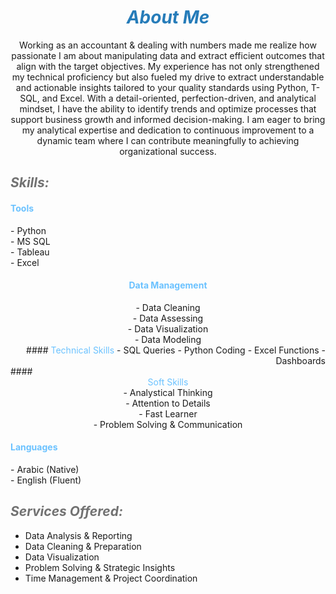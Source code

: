 # ***<center><span style="color:#267CB9"> About Me </span></center>***

<center> Working as an accountant & dealing with numbers made me realize how passionate I am about manipulating data and extract efficient outcomes that align with the target objectives.
My experience has not only strengthened my technical proficiency but also fueled my drive to extract understandable and actionable insights tailored to your quality standards using Python, T-SQL, and Excel. With a detail-oriented, perfection-driven, and analytical mindset, I have the ability to identify trends and optimize processes that support business growth and informed decision-making.
I am eager to bring my analytical expertise and dedication to continuous improvement to a dynamic team where I can contribute meaningfully to achieving organizational success.</center>



## ***<span style="color:#727272"> Skills: </span>***
#### <span style="color:#6bc2ff"> Tools </span>
<div align="left"> - Python </div> 
<div align="left"> - MS SQL </div>
<div align="left"> - Tableau </div> 
<div align="left"> - Excel </div>

#### <center><span style="color:#6bc2ff"> Data Management </span></center>
<center> - Data Cleaning </center>
<center> - Data Assessing </center>
<center> - Data Visualization </center>
<center> - Data Modeling </center>
<div align="right">
#### <span style="color:#6bc2ff">  Technical Skills </span>
- SQL Queries 
- Python Coding 
- Excel Functions 
- Dashboards 
</div>
#### <center><span style="color:#6bc2ff"> Soft Skills </span></center>
<center> - Analystical Thinking </center>
<center> - Attention to Details </center>
<center> - Fast Learner </center>
<center> - Problem Solving & Communication </center>

#### <span style="color:#6bc2ff"> Languages </span>
<div align="left"> - Arabic (Native) </div>
<div align="left"> - English (Fluent) </div>


## ***<span style="color:#727272"> Services Offered: </span>***
- Data Analysis & Reporting
- Data Cleaning & Preparation
- Data Visualization
- Problem Solving & Strategic Insights
- Time Management & Project Coordination
  

